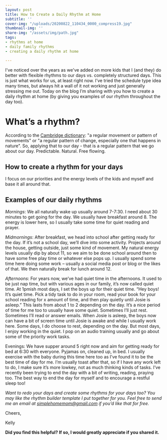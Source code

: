 ```yaml
---
layout: post
title: How to Create a Daily Rhythm at Home
subtitle: ''
cover-img: "/uploads/20200822_110434_0000_compress19.jpg"
thumbnail-img: ''
share-img: "/assets/img/path.jpg"
tags:
- rhythms at home
- daily family rhythms
- creating a daily rhythm at home

---
```

I've noticed over the years as we've added on more kids that I (and they) do better with flexible rhythms to our days vs. completely structured days. This is just what works for us, at least right now. I’ve tried the schedule type idea many times, but always hit a wall of it not working and just generally stressing me out. Today on the blog I’m sharing with you how to create a daily rhythm at home (by giving you examples of our rhythm throughout the day too).

# What’s a rhythm?

According to the [Cambridge dictionary](https://dictionary.cambridge.org/dictionary/english/rhythm): "a regular movement or pattern of movements" or "a regular pattern of change, especially one that happens in nature". So, applying that to our day - that is a regular pattern that we go about our day. Predictable. Natural. Free flowing.

## How to create a rhythm for your days

I focus on our priorities and the energy levels of the kids and myself and base it all around that.

## Examples of our daily rhythms

_Mornings_: We all naturally wake up usually around 7-7:30. I need about 30 minutes to get going for the day. We usually have breakfast around 8. The energy is lower here, so I usually take some time for quiet reading and prayer.

_Midmornings_: After breakfast, we head into school after getting ready for the day. If it’s not a school day, we’ll dive into some activity. Projects around the house, getting outside, just some kind of movement. My natural energy levels usually dip by about 11, so we aim to be done school around then to have some free play time or whatever else pops up. I usually spend some time here doing some work – usually a social media post or blog or the likes of that. We then naturally break for lunch around 12.

_Afternoons_: For years now, we’ve had quiet time in the afternoons. It used to be just nap time, but with various ages in our family, it’s now called quiet time. At 1pmish most days, I set the boys up for their quiet time. “Hey boys! It’s quiet time. Pick a tidy task to do in your room, read your book for your school reading for x amount of time, and then play quietly until Josie is asleep.” This lasts from about 1 to 2 depending on the day. It’s a nice period of time for me too to usually have some quiet. Sometimes I’ll just rest. Sometimes I’ll read or answer emails. When Josie is asleep, the boys now can have a bit of screen time until Josie is awake and while I usually work here. Some days, I do choose to rest, depending on the day. But most days, I enjoy working in the quiet. I pop on an audio training usually and go about some of the priority work tasks.

Evenings: We have supper around 5 right now and aim for getting ready for bed at 6:30 with everyone. Pyjamas on, cleaned up, in bed. I usually exercise with the baby during this time here too as I’ve found it to be the best time of day for me. I’m usually toast after that, so if I have any work left to do, I make sure it’s more lowkey, not as much thinking kinds of tasks. I’ve recently been trying to end the day with a bit of writing, reading, praying too. The best way to end the day for myself and to encourage a restful sleep too!

_Want to redo your days and create some rhythms for your days too? You may like the rhythm builder template I put together for you. Feel free to send me an email at_ [_simplehomemom@gmail.com_](mailto:eastcoastkellyb@gmail.com) _if you’d like that for free._

Cheers,

Kelly

**Did you find this helpful? If so, I would greatly appreciate if you shared it.**